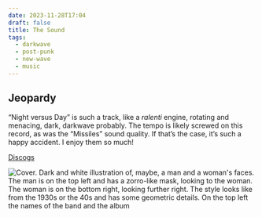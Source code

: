 ```yaml
---
date: 2023-11-28T17:04
draft: false
title: The Sound
tags:
  - darkwave
  - post-punk
  - new-wave
  - music
---
```

## Jeopardy

“Night versus Day” is such a track, like a _ralenti_ engine, rotating and menacing, dark, darkwave probably. The tempo is likely screwed on this record, as was the “Missiles” sound quality. If that’s the case, it’s such a happy accident. I enjoy them so much!

[Discogs](https://www.discogs.com/master/23527-The-Sound-Jeopardy)

![Cover. Dark and white illustration of, maybe, a man and a woman's faces. The man is on the top left and has a zorro-like mask, looking to the woman. The woman is on the bottom right, looking further right. The style looks like from the 1930s or the 40s and has some geometric details. On the top left the names of the band and the album](../attachment/vsc-paste/the-sound-231128170958.png)